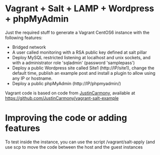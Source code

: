 # Vagrant + Salt + LAMP + Wordpress + phpMyAdmin

Just the required stuff to generate a Vagrant CentOS6 instance with the following features:

 - Bridged network
 - A user called monitoring with a RSA public key defined at salt pillar
 - Deploy MySQL restricted listening at localhost and unix sockets, and with a administrator role 'sqladmin' (password 'samplepass')
 - Deploy a public Wordpress site called Site1 (http://IP/site1), change the default time, publish an example post and install a plugin to allow using any IP or hostname.
 - Deploy a public phpMyAdmin (http://IP/phpmyadmin/)

Vagrant code is based on code from [JustinCarmony](https://github.com/JustinCarmony), available at https://github.com/JustinCarmony/vagrant-salt-example

# Improving the code or adding features

To test inside the instance, you can use the script /vagrant/salt-apply (and use scp to move the code between the host and the guest instances
